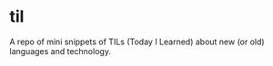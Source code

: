 # til
A repo of mini snippets of TILs (Today I Learned) about new (or old) languages and technology.
